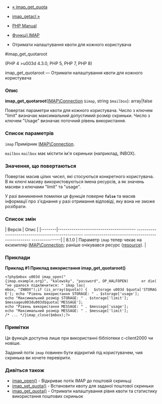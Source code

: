 - [« imap_get_quota](function.imap-get-quota.md)
- [imap_getacl »](function.imap-getacl.md)

- [PHP Manual](index.md)
- [Функції IMAP](ref.imap.md)
- Отримати налаштування квоти для кожного користувача

#imap_get_quotaroot

(PHP 4 \>u003d 4.3.0, PHP 5, PHP 7, PHP 8)

imap_get_quotaroot — Отримати налаштування квоти для кожного користувача

### Опис

**imap_get_quotaroot**([IMAP\Connection](class.imap-connection.md)
`$imap`, string `$mailbox`): array\|false

Повертає параметри квоти для кожного користувача. Число з ключем
"limit" визначає максимальний допустимий розмір скриньки. Число з ключем
"Usage" визначає поточний рівень використання.

### Список параметрів

`imap`
Примірник [IMAP\Connection](class.imap-connection.md).

`mailbox`
`mailbox` має містити ім'я скриньки (наприклад, INBOX).

### Значення, що повертаються

Повертає масив цілих чисел, які стосуються конкретного користувача. В
як ключі масиву використовуються імена ресурсів, а як
значень масиви з ключами "limit" та "usage".

У разі виникнення помилки ця функція поверне **`false`** та масив
інформації про з'єднання у разі отримання відповіді, яку вона не зможе
розібрати.

### Список змін

| Версія | Опис |
|--------|---------------------------------------- -------------------------------------------------- -------------------------------------------------- ---------------|
| 8.1.0 | Параметр `imap` тепер чекає на екземпляр [IMAP\Connection](class.imap-connection.md); раніше очікувався ресурс ([resource](language.types.resource.md)). |

### Приклади

**Приклад #1 Приклад використання **imap_get_quotaroot()****

` <?php$mbox u003d imap_open("{imap.example.org}", "kalowsky", "password", OP_HALFOPEN)      or die("не удалося підключитися: " imap_las| mbox, "INBOX");if (is_array($quota)) {   $storage u003d $quota['STORAGE']; echo "Рівень використання STORAGE: " . $storage['usage']; echo "Максимальний розмір STORAGE: " . $storage['limit']; $messageu003du003d$quota['MESSAGE']; echo "Рівень використання MESSAGE: " . $message['usage']; echo "Максимальний розмір MESSAGE: " . $message['limit']; /* ... */}imap_close($mbox);?> `

### Примітки

Ця функція доступна лише при використанні бібліотеки c-client2000
чи новіше.

Заданий потік `imap` повинен бути відкритий під користувачем, чия скринька ви
хочете перевірити.

### Дивіться також

- [imap_open()](function.imap-open.md) - Відкриває потік IMAP до
поштовій скриньці
- [imap_set_quota()](function.imap-set-quota.md) - Встановити квоту
для заданої поштової скриньки
- [imap_get_quota()](function.imap-get-quota.md) - Отримати
налаштування рівня квоти та статистику використання поштових скриньок
